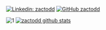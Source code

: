 [![Linkedin: zactodd](https://img.shields.io/badge/-zactodd-blue?style=flat-square&logo=Linkedin&logoColor=white&link=https://www.linkedin.com/in/zachary-todd-5aab9b118/)](https://www.linkedin.com/in/zachary-todd-5aab9b118/)
[![GitHub zactodd](https://img.shields.io/github/followers/zactodd?label=follow&style=social)](https://github.com/zactodd)  

![1](https://github-readme-stats.vercel.app/api/top-langs/?username=zactodd&layout=compact) [![zactodd github stats](https://github-readme-stats.vercel.app/api?username=zactodd&count_private=true&show_icons=true&hide_title=true&include_all_commits=true)](https://github.com/zactodd/github-readme-stats)

